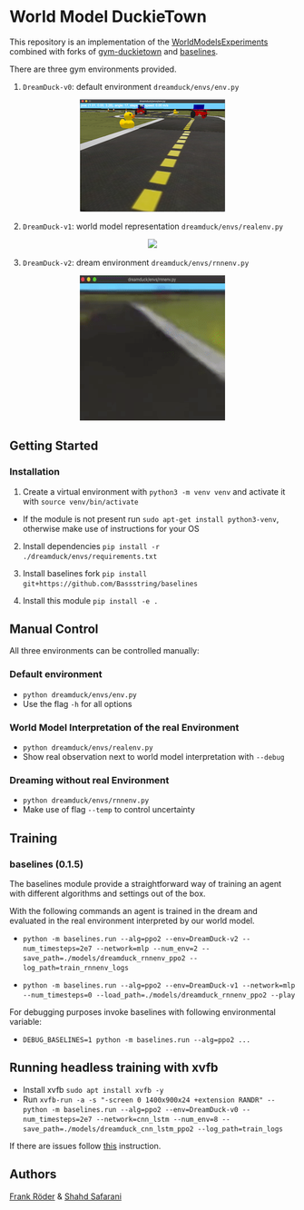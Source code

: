 # World Model DuckieTown

This repository is an implementation of the [WorldModelsExperiments](https://github.com/hardmaru/WorldModelsExperiments)
combined with forks of [gym-duckietown](https://github.com/Bassstring/gym-duckietown)
and [baselines](https://github.com/Bassstring/baselines).

There are three gym environments provided.

1. `DreamDuck-v0`: default environment `dreamduck/envs/env.py`
<p align="center">
  <img src="media/default.png"><br>
</p>

2. `DreamDuck-v1`: world model representation `dreamduck/envs/realenv.py`
<p align="center">
  <img src="media/real.gif"><br>
</p>

3. `DreamDuck-v2`: dream environment `dreamduck/envs/rnnenv.py`
<p align="center">
  <img src="media/dream.gif"><br>
</p>

## Getting Started

### Installation

1. Create a virtual environment with `python3 -m venv venv` and activate
  it with `source venv/bin/activate`
  - If the module is not present run `sudo apt-get install python3-venv`,
    otherwise make use of instructions for your OS

2. Install dependencies `pip install -r ./dreamduck/envs/requirements.txt`

3. Install baselines fork
  `pip install  git+https://github.com/Bassstring/baselines`

4. Install this module `pip install -e .`

## Manual Control

All three environments can be controlled manually:

### Default environment

- `python dreamduck/envs/env.py`
- Use the flag `-h` for all options

### World Model Interpretation of the real Environment

- `python dreamduck/envs/realenv.py`
- Show real observation next to world model interpretation with `--debug`

### Dreaming without real Environment

- `python dreamduck/envs/rnnenv.py`
- Make use of flag `--temp` to control uncertainty

## Training

### baselines (0.1.5)

The baselines module provide a straightforward way of training an agent
with different algorithms and settings out of the box.

With the following commands an agent is trained in the dream and evaluated
in the real environment interpreted by our world model.

- `python -m baselines.run --alg=ppo2 --env=DreamDuck-v2 --num_timesteps=2e7
  --network=mlp --num_env=2 --save_path=./models/dreamduck_rnnenv_ppo2 --log_path=train_rnnenv_logs`

- `python -m baselines.run --alg=ppo2 --env=DreamDuck-v1 --network=mlp --num_timesteps=0
  --load_path=./models/dreamduck_rnnenv_ppo2 --play`

For debugging purposes invoke baselines with following environmental variable:

- `DEBUG_BASELINES=1 python -m baselines.run --alg=ppo2 ...`

## Running headless training with xvfb

- Install xvfb `sudo apt install xvfb -y`
- Run `xvfb-run -a -s "-screen 0 1400x900x24 +extension RANDR" -- python -m
  baselines.run --alg=ppo2 --env=DreamDuck-v0 --num_timesteps=2e7
  --network=cnn_lstm --num_env=8 --save_path=./models/dreamduck_cnn_lstm_ppo2
  --log_path=train_logs`

If there are issues follow [this](https://github.com/duckietown/gym-duckietown#running-headless-and-training-in-a-cloud-based-environment-aws)
instruction.

## Authors

[Frank Röder](https://frankyroeder.de) & [Shahd Safarani](https://github.com/Shahdsaf)
